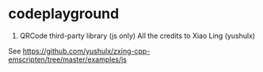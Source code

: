 # codeplayground

1) QRCode third-party library (js only)
All the credits to Xiao Ling (yushulx)

See https://github.com/yushulx/zxing-cpp-emscripten/tree/master/examples/js
